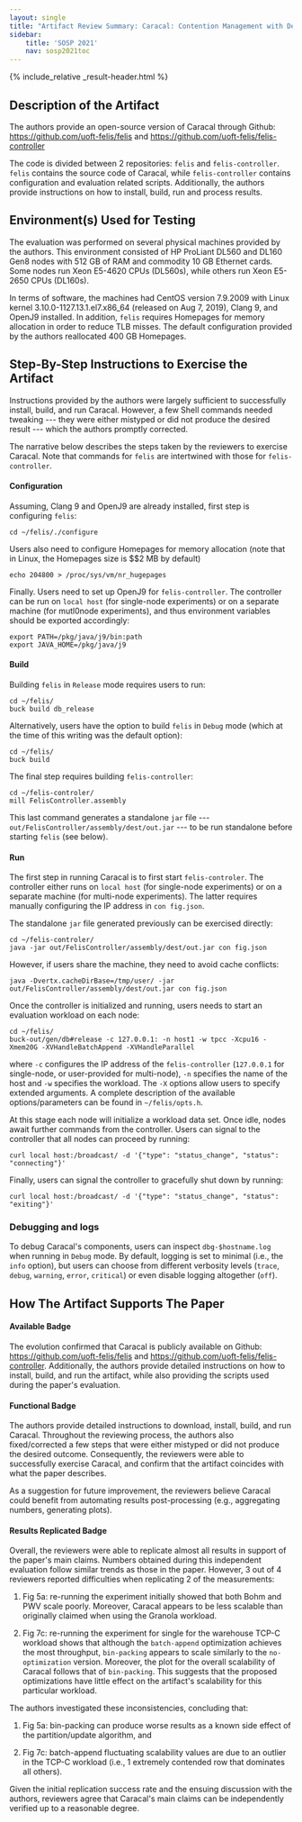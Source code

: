 ```yaml
---
layout: single
title: "Artifact Review Summary: Caracal: Contention Management with Deterministic Concurrency Control"
sidebar:
    title: 'SOSP 2021'
    nav: sosp2021toc
---
```


{% include_relative _result-header.html %}

## Description of the Artifact

The authors provide an open-source version of Caracal through Github: <https://github.com/uoft-felis/felis> and <https://github.com/uoft-felis/felis-controller>

The code is divided between 2 repositories: `felis` and `felis-controller`. `felis` contains the source code of Caracal, while `felis-controller` contains configuration and evaluation related scripts. Additionally, the authors provide instructions on how to install, build, run and process results.

## Environment(s) Used for Testing

The evaluation was performed on several physical machines provided by the authors. This environment consisted of HP ProLiant DL560 and DL160 Gen8 nodes with 512 GB of RAM and commodity 10 GB Ethernet cards. Some nodes run Xeon E5-4620 CPUs (DL560s), while others run Xeon E5-2650 CPUs (DL160s).

In terms of software, the machines had CentOS version 7.9.2009 with Linux kernel 3.10.0-1127.13.1.el7.x86_64 (released on Aug 7, 2019), Clang 9, and OpenJ9 installed. In addition, `felis` requires Homepages for memory allocation in order to reduce TLB misses. The default configuration provided by the authors reallocated 400 GB Homepages. 

## Step-By-Step Instructions to Exercise the Artifact

Instructions provided by the authors were largely sufficient to successfully install, build, and run Caracal. However, a few Shell commands needed tweaking --- they were either mistyped or did not produce the desired result --- which the authors promptly corrected.

The narrative below describes the steps taken by the reviewers to exercise Caracal. Note that commands for `felis` are intertwined with those for `felis-controller`.

#### Configuration

Assuming, Clang 9 and OpenJ9 are already installed, first step is configuring `felis`:
```
cd ~/felis/./configure
```

Users also need to configure Homepages for memory allocation (note that in Linux, the Homepages size is $$2 MB by default)
```
echo 204800 > /proc/sys/vm/nr_hugepages
```

Finally. Users need to set up OpenJ9 for `felis-controller`. The controller can be run on `local host` (for single-node experiments) or on a separate machine (for mutl0node experiments), and thus environment variables should be exported accordingly:
```
export PATH=/pkg/java/j9/bin:path
export JAVA_HOME=/pkg/java/j9
```

#### Build

Building `felis` in `Release` mode requires users to run:

```
cd ~/felis/
buck build db_release
```

Alternatively, users have the option to build `felis` in `Debug` mode (which at the time of this writing was the default option):
```
cd ~/felis/
buck build
```

The final step requires building `felis-controller`: 
```
cd ~/felis-controler/ 
mill FelisController.assembly
```

This last command generates a standalone `jar` file --- `out/FelisController/assembly/dest/out.jar` --- to be run standalone before starting `felis` (see below).

#### Run

The first step in running Caracal is to first start `felis-controler`. The controller either runs on `local host` (for single-node experiments) or on a separate machine (for multi-node experiments). The latter requires manually configuring the IP address in `con fig.json`.

The standalone `jar` file generated previously can be exercised directly:
```
cd ~/felis-controler/ 
java -jar out/FelisController/assembly/dest/out.jar con fig.json
```

However, if users share the machine, they need to avoid cache conflicts:
```
java -Dvertx.cacheDirBase=/tmp/user/ -jar out/FelisController/assembly/dest/out.jar con fig.json
```

Once the controller is initialized and running, users needs to start an evaluation workload on each node:
```
cd ~/felis/
buck-out/gen/db#release -c 127.0.0.1: -n host1 -w tpcc -Xcpu16 -Xmem20G -XVHandleBatchAppend -XVHandleParallel
```
where `-c` configures the IP address of the `felis-controller` (`127.0.0.1` for single-node, or user-provided for multi-node), `-n` specifies the name of the host and `-w` specifies the workload. The `-X` options allow users to specify extended arguments. A complete description of the available options/parameters can be found in `~/felis/opts.h`.

At this stage each node will initialize a workload data set. Once idle, nodes await further commands from the controller. Users can signal to the controller that all nodes can proceed by running:
```
curl local host:/broadcast/ -d '{"type": "status_change", "status": "connecting"}'
```

Finally, users can signal the controller to gracefully shut down by running:
```
curl local host:/broadcast/ -d '{"type": "status_change", "status": "exiting"}'
```

### Debugging and logs

To debug Caracal's components, users can inspect `dbg-$hostname.log` when running in `Debug` mode. By default, logging is set to minimal (i.e., the `info` option), but users can choose from different verbosity levels (`trace`, `debug`, `warning`, `error`, `critical`) or even disable logging altogether (`off`).

## How The Artifact Supports The Paper

#### Available Badge

The evolution confirmed that Caracal is publicly available on Github: <https://github.com/uoft-felis/felis> and <https://github.com/uoft-felis/felis-controller>. Additionally, the authors provide detailed instructions on how to install, build, and run the artifact, while also providing the scripts used during the paper's evaluation.

#### Functional Badge

The authors provide detailed instructions to download, install, build, and run Caracal. Throughout the reviewing process, the authors also fixed/corrected a few steps that were either mistyped or did not produce the desired outcome. Consequently, the reviewers were able to successfully exercise Caracal, and confirm that the artifact coincides with what the paper describes.

As a suggestion for future improvement, the reviewers believe Caracal could benefit from automating results post-processing (e.g., aggregating numbers, generating plots).

#### Results Replicated Badge

Overall, the reviewers were able to replicate almost all results in support of the paper's main claims. Numbers obtained during this independent evaluation follow similar trends as those in the paper. However, 3 out of 4 reviewers reported difficulties when replicating 2 of the measurements:

1. Fig 5a: re-running the experiment initially showed that both Bohm and PWV scale poorly. Moreover, Caracal appears to be less scalable than originally claimed when using the Granola workload.

2. Fig 7c: re-running the experiment for single for the warehouse TCP-C workload shows that although the `batch-append` optimization achieves the most throughput, `bin-packing` appears to scale similarly to the `no-optimization` version. Moreover, the plot for the overall scalability of Caracal follows that of `bin-packing`. This suggests that the proposed optimizations have little effect on the artifact's scalability for this particular workload.

The authors investigated these inconsistencies, concluding that:

1. Fig 5a: bin-packing can produce worse results as a known side effect of the partition/update algorithm, and 

2. Fig 7c: batch-append fluctuating scalability values are due to an outlier in the TCP-C workload (i.e., 1 extremely contended row that dominates all others).

Given the initial replication success rate and the ensuing discussion with the authors, reviewers agree that Caracal's main claims can be independently verified up to a reasonable degree.
